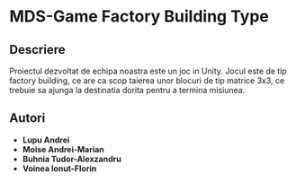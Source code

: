 # MDS-Game Factory Building Type

## Descriere
Proiectul dezvoltat de echipa noastra este un joc in Unity. Jocul este de tip factory building, ce are ca scop taierea unor blocuri de tip matrice 3x3, ce trebuie sa ajunga la destinatia dorita pentru a termina misiunea.

## Autori
- **Lupu Andrei**
- **Moise Andrei-Marian**
- **Buhnia Tudor-Alexzandru**
- **Voinea Ionut-Florin**



